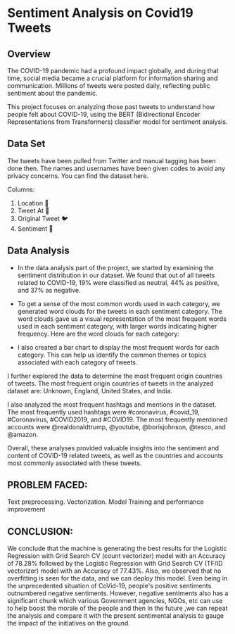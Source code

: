# Sentiment Analysis on Covid19 Tweets


## Overview
The COVID-19 pandemic had a profound impact globally, and during that time, social media became a crucial platform for information sharing and communication. Millions of tweets were posted daily, reflecting public sentiment about the pandemic. 

This project focuses on analyzing those past tweets to understand how people felt about COVID-19, using the BERT (Bidirectional Encoder Representations from Transformers) classifier model for sentiment analysis.

## Data Set

The tweets have been pulled from Twitter and manual tagging has been done then. The names and usernames have been given codes to avoid any privacy concerns. You can find the dataset here.

Columns:

1. Location 📍
2. Tweet At 📅
3. Original Tweet 🐦
4. Sentiment 💬

## Data Analysis
- In the data analysis part of the project, we started by examining the sentiment distribution in our dataset. We found that out of all tweets related to COVID-19, 19% were classified as neutral, 44% as positive, and 37% as negative.

- To get a sense of the most common words used in each category, we generated word clouds for the tweets in each sentiment category. The word clouds gave us a visual representation of the most frequent words used in each sentiment category, with larger words indicating higher frequency. Here are the word clouds for each category:

- I also created a bar chart to display the most frequent words for each category. This can help us identify the common themes or topics associated with each category of tweets.

I further explored the data to determine the most frequent origin countries of tweets. The most frequent origin countries of tweets in the analyzed dataset are: Unknown, England, United States, and India.

I also analyzed the most frequent hashtags and mentions in the dataset. The most frequently used hashtags were #coronavirus, #covid_19, #Coronavirus, #COVID2019, and #COVID19. The most frequently mentioned accounts were @realdonaldtrump, @youtube, @borisjohnson, @tesco, and @amazon.

Overall, these analyses provided valuable insights into the sentiment and content of COVID-19 related tweets, as well as the countries and accounts most commonly associated with these tweets.

## PROBLEM FACED:
Text preprocessing.
Vectorization.
Model Training and performance improvement

## CONCLUSION:
We conclude that the machine is generating the best results for the Logistic Regression with Grid Search CV (count vectorizer) model with an Accuracy of 78.28% followed by the Logistic Regression with Grid Search CV (TF/ID vectorizer) model with an Accuracy of 77.43%.
Also, we observed that no overfitting is seen for the data, and we can deploy this model.
Even being in the unprecedented situation of CoVid-19, people's positive sentiments outnumbered negative sentiments.
However, negative sentiments also has a significant chunk which various Government agencies, NGOs, etc can use to help boost the morale of the people and then
In the future ,we can repeat the analysis and compare it with the present sentimental analysis to gauge the impact of the initiatives on the ground.

